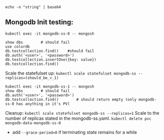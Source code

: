 `echo -n "string" | base64`

## Mongodb Init testing:
`kubectl exec -it mongodb-ss-0 -- mongosh`


```
show dbs        # should fail
use colordb
db.testcollection.find()    #should fail
db.auth('<user>', '<password>')
db.testcollection.insertOne({key: value})
db.testcollection.find()
```
Scale the statefulset up:
`kubectl scale statefulset mongodb-ss --replicas=(should_be_>_1)`

```
kubectl exec -it mongodb-ss-1 -- mongosh
show dbs        # should fail
db.auth('<user>', '<password>')
db.testcollection.find()        # should return empty (only mongodb-ss-0 has anything in it's PV)
```

Cleanup:
`kubectl scale statefulset mongodb-ss --replicas=1` Scale to the number of replicas stated in the mongodb-ss.yaml.
`kubectl delete pvc mongodb-data-mongodb-ss-0`
- add `--grace-period=0` if terminating state remains for a while